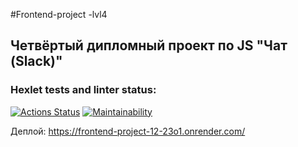 #Frontend-project -lvl4 
## Четвёртый дипломный проект по JS "Чат (Slack)"
### Hexlet tests and linter status:
[![Actions Status](https://github.com/alice-shamaeva/frontend-project-12/actions/workflows/hexlet-check.yml/badge.svg)](https://github.com/alice-shamaeva/frontend-project-12/actions)
[![Maintainability](https://api.codeclimate.com/v1/badges/363aa932d8a50e76e96d/maintainability)](https://codeclimate.com/github/alice-shamaeva/frontend-project-12/maintainability)

Деплой: https://frontend-project-12-23o1.onrender.com/


